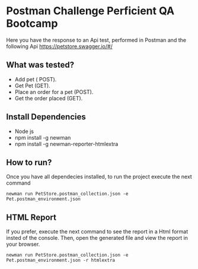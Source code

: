 # Postman Challenge Perficient QA Bootcamp

Here you have the response to an Api test, performed in Postman and the following  Api https://petstore.swagger.io/#/ 

## What was tested?

- Add pet ( POST).
- Get Pet (GET).
- Place an order for a pet (POST).
- Get the order placed (GET).

## Install Dependencies

- Node js
- npm install -g newman
- npm install -g newman-reporter-htmlextra

## How to run?

Once you have all dependecies installed, to run the project execute the next command 

```
newman run PetStore.postman_collection.json -e Pet.postman_environment.json
```

## HTML Report

If you prefer, execute the next command to see the report in a Html format insted of the console.
Then, open the generated file and view the report in your browser. 

```
newman run PetStore.postman_collection.json -e Pet.postman_environment.json -r htmlextra
```
